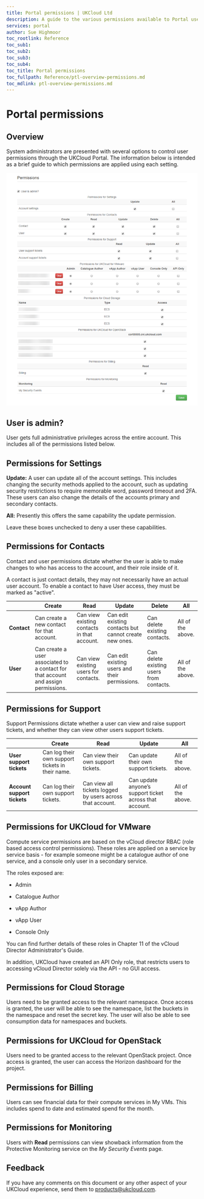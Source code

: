 ```yaml
---
title: Portal permissions | UKCloud Ltd
description: A guide to the various permissions available to Portal users and what behaviours they enable
services: portal
author: Sue Highmoor
toc_rootlink: Reference
toc_sub1:
toc_sub2:
toc_sub3:
toc_sub4:
toc_title: Portal permissions
toc_fullpath: Reference/ptl-overview-permissions.md
toc_mdlink: ptl-overview-permissions.md
---
```


# Portal permissions

## Overview

System administrators are presented with several options to control user permissions through the UKCloud Portal. The information below is intended as a brief guide to which permissions are applied using each setting.

![Portal permissions page](images/portal_permissions.png)

## User is admin?

User gets full administrative privileges across the entire account. This includes all of the permissions listed below.

## Permissions for Settings

**Update:** A user can update all of the account settings. This includes changing the security methods applied to the account, such as updating security restrictions to require memorable word, password timeout and 2FA. These users can also change the details of the accounts primary and secondary contacts.

**All:** Presently this offers the same capability the update permission.

Leave these boxes unchecked to deny a user these capabilities.

## Permissions for Contacts

Contact and user permissions dictate whether the user is able to make changes to who has access to the account, and their role inside of it.

A contact is just contact details, they may not necessarily have an actual user account. To enable a contact to have User access, they must be marked as "active".

&nbsp; | Create | Read | Update | Delete | All
------ | ------ | ---- | ------ | ------ | ---
**Contact** | Can create a new contact for that account. | Can view existing contacts in that account. | Can edit existing contacts but cannot create new ones. | Can delete existing contacts. | All of the above.
**User** | 	Can create a user associated to a contact for that account and assign permissions. | Can view existing users for contacts.	| Can edit existing users and their permissions. | Can delete existing users from contacts. | All of the above.

## Permissions for Support

Support Permissions dictate whether a user can view and raise support tickets, and whether they can view other users support tickets.

&nbsp; | Create | Read | Update | All
------ | ------ | ---- | ------ | ---
**User support tickets** | Can log their own support tickets in their name. | Can view their own support tickets.	| Can update their own support tickets.	| All of the above.
**Account support tickets** | Can log their own support tickets. | Can view all tickets logged by users across that account.	| Can update anyone’s support ticket across that account.	| All of the above.

## Permissions for UKCloud for VMware

Compute service permissions are based on the vCloud director RBAC (role based access control permissions). These roles are applied on a service by service basis - for example someone might be a catalogue author of one service, and a console only user in a secondary service.

The roles exposed are:

- Admin

- Catalogue Author

- vApp Author

- vApp User

- Console Only 

You can find further details of these roles in Chapter 11 of the vCloud Director Administrator's Guide.

In addition, UKCloud have created an API Only role, that restricts users to accessing vCloud Director solely via the API - no GUI access. 

## Permissions for Cloud Storage

Users need to be granted access to the relevant namespace. Once access is granted, the user will be able to see the namespace, list the buckets in the namespace and reset the secret key. The user will also be able to see consumption data for namespaces and buckets.

## Permissions for UKCloud for OpenStack

Users need to be granted access to the relevant OpenStack project. Once access is granted, the user can access the Horizon dashboard for the project.

## Permissions for Billing

Users can see financial data for their compute services in My VMs. This includes spend to date and estimated spend for the month.

## Permissions for Monitoring

Users with **Read** permissions can view showback information from the Protective Monitoring service on the *My Security Events* page.

## Feedback

If you have any comments on this document or any other aspect of your UKCloud experience, send them to <products@ukcloud.com>.
